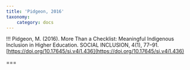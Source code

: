 ```yaml
---
title: 'Pidgeon, 2016'
taxonomy:
    category: docs
---
```


!!! Pidgeon, M. (2016). More Than a Checklist: Meaningful Indigenous Inclusion in Higher Education. SOCIAL INCLUSION, 4(1), 77–91. [https://doi.org/10.17645/si.v4i1.436](https://doi.org/10.17645/si.v4i1.436)



===
